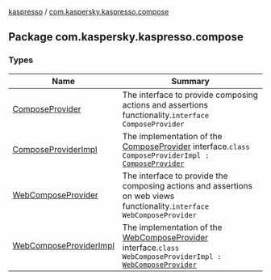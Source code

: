 [kaspresso](../index.md) / [com.kaspersky.kaspresso.compose](./index.md)

## Package com.kaspersky.kaspresso.compose

### Types

| Name | Summary |
|---|---|
| [ComposeProvider](-compose-provider/index.md) | The interface to provide composing actions and assertions functionality.`interface ComposeProvider` |
| [ComposeProviderImpl](-compose-provider-impl/index.md) | The implementation of the [ComposeProvider](-compose-provider/index.md) interface.`class ComposeProviderImpl : `[`ComposeProvider`](-compose-provider/index.md) |
| [WebComposeProvider](-web-compose-provider/index.md) | The interface to provide the composing actions and assertions on web views functionality.`interface WebComposeProvider` |
| [WebComposeProviderImpl](-web-compose-provider-impl/index.md) | The implementation of the [WebComposeProvider](-web-compose-provider/index.md) interface.`class WebComposeProviderImpl : `[`WebComposeProvider`](-web-compose-provider/index.md) |
